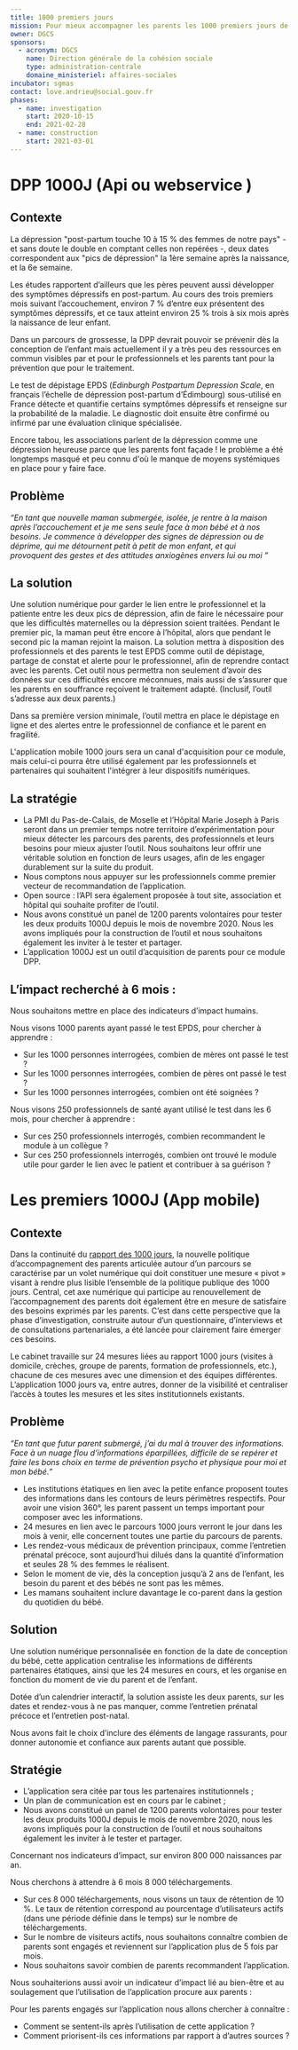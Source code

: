 ```yaml
---
title: 1000 premiers jours
mission: Pour mieux accompagner les parents les 1000 premiers jours de l’enfant !
owner: DGCS
sponsors:
  - acronym: DGCS
    name: Direction générale de la cohésion sociale
    type: administration-centrale
    domaine_ministeriel: affaires-sociales
incubator: sgmas
contact: love.andrieu@social.gouv.fr
phases:
  - name: investigation
    start: 2020-10-15
    end: 2021-02-28
  - name: construction
    start: 2021-03-01
---
```

# DPP 1000J (Api ou webservice )

## Contexte 

La dépression "post-partum touche 10 à 15 % des femmes de notre pays" - et sans doute le double en comptant celles non repérées -, deux dates correspondent aux "pics de dépression" la 1ère semaine après la naissance, et la 6e semaine.

Les études rapportent d’ailleurs que les pères peuvent aussi développer des symptômes dépressifs en post-partum. Au cours des trois premiers mois suivant l’accouchement, environ 7 % d’entre eux présentent des symptômes dépressifs, et ce taux atteint environ 25 % trois à six mois après la naissance de leur enfant.

Dans un parcours de grossesse, la DPP devrait pouvoir se prévenir dès la conception de l’enfant mais actuellement il y a très peu des ressources en commun visibles par et pour le professionnels et les parents tant pour la prévention que pour le traitement.

Le test de dépistage EPDS (_Edinburgh Postpartum Depression Scale_, en français l’échelle de dépression post-partum d’Édimbourg) sous-utilisé en France détecte et quantifie certains symptômes dépressifs et renseigne sur la probabilité de la maladie. Le diagnostic doit ensuite être confirmé ou infirmé par une évaluation clinique spécialisée.

Encore tabou, les associations parlent de la dépression comme une dépression heureuse parce que les parents font façade ! le problème a été longtemps masqué et peu connu d'où le manque de moyens systémiques en place pour y faire face.

## Problème

*“En tant que nouvelle maman submergée, isolée, je rentre à la maison après l’accouchement et je me sens seule face à mon bébé et à nos besoins. Je commence à développer des signes de dépression ou de déprime, qui me détournent petit à petit de mon enfant, et qui provoquent des gestes et des attitudes anxiogènes envers lui ou moi ”*

## La solution

Une solution numérique pour garder le lien entre le professionnel et la patiente entre les deux pics de dépression, afin de faire le nécessaire pour que les difficultés maternelles ou la dépression soient traitées. Pendant le premier pic, la maman peut être encore à l’hôpital, alors que pendant le second pic la maman rejoint la maison. La solution mettra à disposition des professionnels et des parents le test EPDS comme outil de dépistage, partage de constat et alerte pour le professionnel, afin de reprendre contact avec les parents. Cet outil nous permettra non seulement d’avoir des données sur ces difficultés encore méconnues, mais aussi de s’assurer que les parents en souffrance reçoivent le traitement adapté. (Inclusif, l’outil s’adresse aux deux parents.)

Dans sa première version minimale, l’outil mettra en place le dépistage en ligne et des alertes entre le professionnel de confiance et le parent en fragilité. 

L'application mobile 1000 jours sera un canal d'acquisition pour ce module, mais celui-ci pourra être utilisé également par les professionnels et partenaires qui souhaitent l'intégrer à leur dispositifs numériques.

## La stratégie

* La PMI du Pas-de-Calais, de Moselle et l’Hôpital Marie Joseph à Paris seront dans un premier temps notre territoire d’expérimentation pour mieux détecter les parcours des parents, des professionnels et leurs besoins pour mieux ajuster l’outil. Nous souhaitons leur offrir une véritable solution en fonction de leurs usages, afin de les engager durablement sur la suite du produit.
* Nous comptons nous appuyer sur les professionnels comme premier vecteur de recommandation de l’application.
* Open source : l’API sera également proposée à tout site, association et hôpital qui souhaite profiter de l’outil.
* Nous avons constitué un panel de 1200 parents volontaires pour tester les deux produits 1000J depuis le mois de novembre 2020. Nous les avons impliqués pour la construction de l’outil et nous souhaitons également les inviter à le tester et partager.
* L’application 1000J est un outil d’acquisition de parents pour ce module DPP.

## L’impact recherché à 6 mois :

Nous souhaitons mettre en place des indicateurs d’impact humains.

Nous visons 1000 parents ayant passé le test EPDS, pour chercher à apprendre :

* Sur les 1000 personnes interrogées, combien de mères ont passé le test ?
* Sur les 1000 personnes interrogées, combien de pères ont passé le test ?
* Sur les 1000 personnes interrogées, combien ont été soignées ?

Nous visons 250 professionnels de santé ayant utilisé le test dans les 6 mois, pour chercher à apprendre :

* Sur ces 250 professionnels interrogés, combien recommandent le module à un collègue ? 
* Sur ces 250 professionnels interrogés, combien ont trouvé le module utile pour garder le lien avec le patient et contribuer à sa guérison ?



# Les premiers 1000J (App mobile)

## Contexte 

Dans la continuité du [rapport des 1000 jours](https://solidarites-sante.gouv.fr/affaires-sociales/familles-enfance/pacte-pour-l-enfance/1000jours/article/le-rapport-des-1000-premiers-jours-une-commission-d-experts-a-l-appui#:~:text=de%20soins%20num%C3%A9riques%22-,Le%20rapport%20des%201000%20premiers%20jours%20%3A%20une,d'experts%20%C3%A0%20l'appui&text=La%20pr%C3%A9paration%20du%20parcours%201000,par%20le%20neuropsychiatre%20Boris%20Cyrulnik.), la nouvelle politique d’accompagnement des parents articulée autour d’un parcours se caractérise par un volet numérique qui doit constituer une mesure « pivot » visant à rendre plus lisible l’ensemble de la politique publique des 1000 jours. Central, cet axe numérique qui participe au renouvellement de l’accompagnement des parents doit également être en mesure de satisfaire des besoins exprimés par les parents. C’est dans cette perspective que la phase d’investigation, construite autour d’un questionnaire, d’interviews et de consultations partenariales, a été lancée pour clairement faire émerger ces besoins. 

Le cabinet travaille sur 24 mesures liées au rapport 1000 jours (visites à domicile, crèches, groupe de parents, formation de professionnels, etc.), chacune de ces mesures avec une dimension et des équipes différentes. L’application 1000 jours va, entre autres, donner de la visibilité et centraliser l’accès à toutes les mesures et les sites institutionnels existants. 

## Problème

*“En tant que futur parent submergé, j’ai du mal à trouver des informations. Face à un nuage flou d’informations éparpillées, difficile de se repérer et faire les bons choix en terme de prévention psycho et physique pour moi et mon bébé.”*

* Les institutions étatiques en lien avec la petite enfance proposent toutes des informations dans les contours de leurs périmètres respectifs. Pour avoir une vision 360°, les parent passent un temps important pour composer avec les informations.
* 24 mesures en lien avec le parcours 1000 jours verront le jour dans les mois à venir, elle concernent toutes une partie du parcours de parents.
* Les rendez-vous médicaux de prévention principaux, comme l’entretien prénatal précoce, sont aujourd’hui dilués dans la quantité d’information et seules 28 % des femmes le réalisent.
* Selon le moment de vie, dès la conception jusqu’à 2 ans de l’enfant, les besoin du parent et des bébés ne sont pas les mêmes.
* Les mamans souhaitent inclure davantage le co-parent dans la gestion du quotidien du bébé.

## Solution

Une solution numérique personnalisée en fonction de la date de conception du bébé, cette application centralise les informations de différents partenaires étatiques, ainsi que les 24 mesures en cours, et les organise en fonction du moment de vie du parent et de l’enfant.

Dotée d’un calendrier interactif, la solution assiste les deux parents, sur les dates et rendez-vous à ne pas manquer, comme l’entretien prénatal précoce et l’entretien post-natal.

Nous avons fait le choix d’inclure des éléments de langage rassurants, pour donner autonomie et confiance aux parents autant que possible.

## Stratégie

* L’application sera citée par tous les partenaires institutionnels ;
* Un plan de communication est en cours par le cabinet ;
* Nous avons constitué un panel de 1200 parents volontaires pour tester les deux produits 1000J depuis le mois de novembre 2020, nous les avons impliqués pour la construction de l’outil et nous souhaitons également les inviter à le tester et partager.

Concernant nos indicateurs d’impact, sur environ 800 000 naissances par an.

Nous cherchons à attendre à 6 mois 8 000 téléchargements.

* Sur ces 8 000 téléchargements, nous visons un taux de rétention de 10 %. Le taux de rétention correspond au pourcentage d’utilisateurs actifs (dans une période définie dans le temps) sur le nombre de téléchargements.
* Sur le nombre de visiteurs actifs, nous souhaitons connaître combien de parents sont engagés et reviennent sur l’application plus de 5 fois par mois.
* Nous souhaitons savoir combien de parents recommandent l’application.

Nous souhaiterions aussi avoir un indicateur d’impact lié au bien-être et au soulagement que l’utilisation de l’application procure aux parents :

Pour les parents engagés sur l’application nous allons chercher à connaître :

* Comment se sentent-ils après l’utilisation de cette application ?
* Comment priorisent-ils ces informations par rapport à d’autres sources ?
